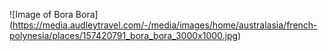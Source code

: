 ![Image of Bora Bora] (https://media.audleytravel.com/-/media/images/home/australasia/french-polynesia/places/157420791_bora_bora_3000x1000.jpg)
